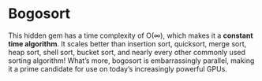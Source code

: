 # Bogosort
This hidden gem has a time complexity of O(∞), which makes it a **constant time algorithm**. It scales better than insertion sort, quicksort, merge sort, heap sort, shell sort, bucket sort, and nearly every other commonly used sorting algorithm! What’s more, bogosort is embarrassingly parallel, making it a prime candidate for use on today’s increasingly powerful GPUs.
